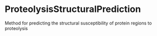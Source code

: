 # ProteolysisStructuralPrediction
Method for predicting the structural susceptibility of protein regions to proteolysis
